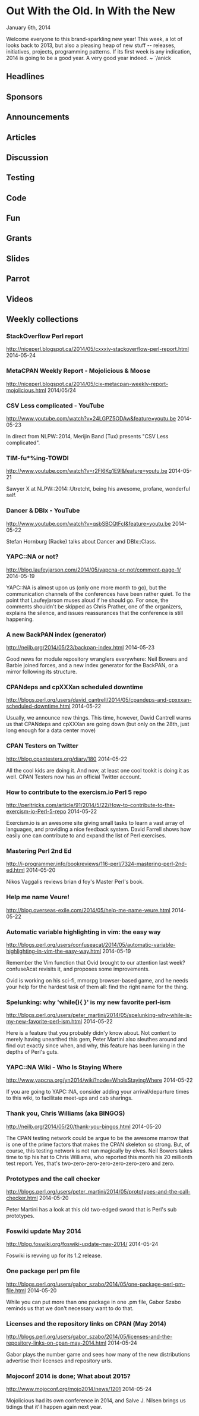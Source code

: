 # Out With the Old. In With the New
January 6th, 2014

Welcome everyone to this brand-sparkling new year! This week,
a lot of looks back to 2013, but also a pleasing heap of new stuff -- releases,
initiatives, projects, programming patterns. If its first week is any
indication, 2014 is going to be a good year. A very good year indeed. ~ `/anick

## Headlines

## Sponsors

## Announcements

## Articles

## Discussion

## Testing

## Code

## Fun

## Grants

## Slides

## Parrot

## Videos

## Weekly collections

### StackOverflow Perl report
http://niceperl.blogspot.ca/2014/05/cxxxiv-stackoverflow-perl-report.html
2014-05-24

### MetaCPAN Weekly Report - Mojolicious & Moose
http://niceperl.blogspot.ca/2014/05/cix-metacpan-weekly-report-mojolicious.html
2014/05/24

### CSV Less complicated - YouTube
http://www.youtube.com/watch?v=24LGPZ5ODAw&feature=youtu.be
2014-05-23

In direct from NLPW::2014, Merijin Band (Tux) presents "CSV Less complicated".

### TIM-fu*%ing-TOWDI 
http://www.youtube.com/watch?v=r2Fl6Kg1E9I&feature=youtu.be
2014-05-21

Sawyer X at NLPW::2014::Utretcht, being his awesome, profane, wonderful self.

### Dancer & DBIx - YouTube
http://www.youtube.com/watch?v=qsbSBCQtFcI&feature=youtu.be
2014-05-22

Stefan Hornburg (Racke) talks about Dancer and DBIx::Class.

### YAPC::NA or not?
http://blog.laufeyjarson.com/2014/05/yapcna-or-not/comment-page-1/
2014-05-19

YAPC::NA is almost upon us (only one more month to go), but the communication
channels of the conferences have been rather quiet. To the point that 
Laufeyjarson muses aloud if he should go. For once, the comments shouldn't be
skipped as Chris Prather, one of the organizers, explains the silence, and
issues reassurances that the conference is still happening.

### A new BackPAN index (generator)
http://neilb.org/2014/05/23/backpan-index.html
2014-05-23

Good news for module repository wranglers everywhere:
Neil Bowers and Barbie joined forces, and a new index generator for the
BackPAN, or a mirror following its structure.

### CPANdeps and cpXXXan scheduled downtime
http://blogs.perl.org/users/david_cantrell/2014/05/cpandeps-and-cpxxxan-scheduled-downtime.html
2014-05-22

Usually, we announce new things. This time, however, David Cantrell warns us
that CPANdeps and cpXXXan are going down (but only on the 28th, just long
enough for a data center move)


### CPAN Testers on Twitter
http://blog.cpantesters.org/diary/180
2014-05-22

All the cool kids are doing it. And now, at least one cool tookit is doing it
as well. CPAN Testers now has an official Twitter account.

### How to contribute to the exercism.io Perl 5 repo
http://perltricks.com/article/91/2014/5/22/How-to-contribute-to-the-exercism-io-Perl-5-repo
2014-05-22

Exercism.io is an awesome site giving small tasks to learn a vast array of
languages, and providing a nice feedback system. David Farrell shows how
easily one can contribute to and expand the list of Perl exercises.

### Mastering Perl 2nd Ed 
http://i-programmer.info/bookreviews/116-perl/7324-mastering-perl-2nd-ed.html
2014-05-20

Nikos Vaggalis reviews brian d foy's Master Perl's book.

### Help me name Veure!
http://blog.overseas-exile.com/2014/05/help-me-name-veure.html
2014-05-22

### Automatic variable highlighting in vim: the easy way 
http://blogs.perl.org/users/confuseacat/2014/05/automatic-variable-highlighting-in-vim-the-easy-way.html
2014-05-19

Remember the Vim function that Ovid brought to our attention last week?
confuseAcat revisits it, and proposes some improvements.

Ovid is working on his sci-fi, mmorpg browser-based game, and he needs your
help for the hardest task of them all: find the right name for the thing.

### Spelunking: why 'while(){ }' is my new favorite perl-ism 
http://blogs.perl.org/users/peter_martini/2014/05/spelunking-why-while-is-my-new-favorite-perl-ism.html
2014-05-22

Here is a feature that you probably didn'y know about. Not content to merely
having unearthed this gem, Peter Martini also sleuthes around and find out
exactly since when, and why, this feature has been lurking in the depths of Perl's guts.


### YAPC::NA Wiki - Who Is Staying Where
http://www.yapcna.org/yn2014/wiki?node=WhoIsStayingWhere
2014-05-22

If you are going to YAPC::NA, consider adding your arrival/departure times to
this wiki, to facilitate meet-ups and cab sharings.

### Thank you, Chris Williams (aka BINGOS)
http://neilb.org/2014/05/20/thank-you-bingos.html
2014-05-20

The CPAN testing network could be argue to be the awesome marrow that is one of the prime factors 
that makes the CPAN skeleton so strong. But, of course, this testing network
is not run magically by elves. Neil Bowers takes time to tip his hat to Chris
Williams, who reported this month his 20 millionth test report. Yes, that's
two-zero-zero-zero-zero-zero-zero and zero.

### Prototypes and the call checker
http://blogs.perl.org/users/peter_martini/2014/05/prototypes-and-the-call-checker.html
2014-05-20

Peter Martini has a look at this old two-edged sword that is Perl's sub
prototypes.


### Foswiki update May 2014
http://blog.foswiki.org/foswiki-update-may-2014/
2014-05-24

Foswiki is revving up for its 1.2 release.

### One package perl pm file
http://blogs.perl.org/users/gabor_szabo/2014/05/one-package-perl-pm-file.html
2014-05-20

While you can put more than one package in one .pm file, Gabor Szabo reminds
us that we don't necessary want to do that.

### Licenses and the repository links on CPAN (May 2014)
http://blogs.perl.org/users/gabor_szabo/2014/05/licenses-and-the-repository-links-on-cpan-may-2014.html
2014-05-24

Gabor plays the number game and sees how many of the new distributions
advertise their licenses  and repository urls.


### Mojoconf 2014 is done; What about 2015?
http://www.mojoconf.org/mojo2014/news/1201
2014-05-24

Mojolicious had its own conference in 2014, and Salve J. Nilsen brings us 
tidings that it'll happen again next year.

